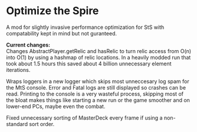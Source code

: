 # Optimize the Spire
A mod for slightly invasive performance optimization for StS with compatability kept in mind but not guranteed.

**Current changes:**  
Changes AbstractPlayer.getRelic and hasRelic to turn relic access from O(n) into O(1) by using a hashmap of relic locations.
In a heavily modded run that took about 1.5 hours this saved about 4 billion unnecessary element iterations.

Wraps loggers in a new logger which skips most unneccesary log spam for the MtS console. Error and Fatal logs are still displayed so crashes can be read.
Printing to the console is a very wasteful process, skipping most of the bloat makes things like starting a new run or the game smoother and on lower-end PCs, maybe even the combat.

Fixed unnecessary sorting of MasterDeck every frame if using a non-standard sort order.

